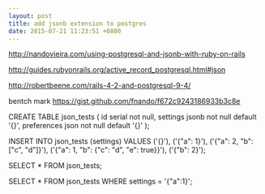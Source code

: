 ```yaml
---
layout: post
title: add jsonb extension to postgres
date: 2015-07-21 11:23:51 +0800
---
```


http://nandovieira.com/using-postgresql-and-jsonb-with-ruby-on-rails

http://guides.rubyonrails.org/active_record_postgresql.html#json

http://robertbeene.com/rails-4-2-and-postgresql-9-4/

bentch mark
https://gist.github.com/fnando/f672c9243186933b3c8e

CREATE TABLE json_tests (
  id serial not null,
  settings jsonb not null default '{}',
  preferences json not null default '{}'
);

INSERT INTO json_tests (settings) VALUES
  ('{}'),
  ('{"a": 1}'),
  ('{"a": 2, "b": ["c", "d"]}'),
  ('{"a": 1, "b": {"c": "d", "e": true}}'),
  ('{"b": 2}');


  SELECT * FROM json_tests;

  SELECT * FROM json_tests WHERE settings = '{"a":1}';
